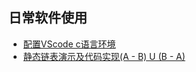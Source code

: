 ## 日常软件使用
* [配置VScode c语言环境](catalog/2019-10-15/1.md)
* [静态链表演示及代码实现(A - B) U (B - A)](catalog/2019-10-24/1.md)